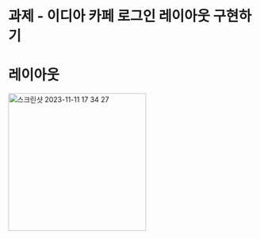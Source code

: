 # 과제 - 이디아 카페 로그인 레이아웃 구현하기 

# 레이아웃 
<img width="278" alt="스크린샷 2023-11-11 17 34 27" src="https://github.com/chohyundon/home-work2/assets/113508075/2596bada-d2f1-40da-83fa-c3979f9c8755">

